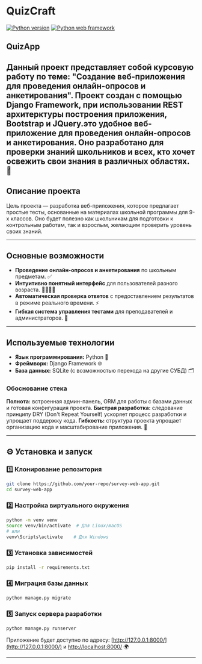 # QuizCraft
[![Python version](https://img.shields.io/static/v1?label=Python&logo=python&message=3.12.7&color=blue)](https://www.python.org/)
[![Python web framework](https://img.shields.io/static/v1?label=Django&logo=django&message=5.0.6&color=blue)](https://www.djangoproject.com/) 

## QuizApp
Данный проект представляет собой курсовую работу по теме: "**Создание веб-приложения для проведения онлайн-опросов и анкетирования**". Проект создан с помощью Django Framework, при использовании REST архитерктуры построения приложения, Bootstrap и JQuery.это удобное веб-приложение для проведения онлайн-опросов и анкетирования. Оно разработано для проверки знаний школьников и всех, кто хочет освежить свои знания в различных областях. 📝
---

## Описание проекта
Цель проекта — разработка веб-приложения, которое предлагает простые тесты, основанные на материалах школьной программы для 9-х классов. Оно будет полезно как школьникам для подготовки к контрольным работам, так и взрослым, желающим проверить уровень своих знаний.

---

## Основные возможности

- **Проведение онлайн-опросов и анкетирования** по школьным предметам. ✅
- **Интуитивно понятный интерфейс** для пользователей разного возраста. 👩‍🎓🧑‍💻
- **Автоматическая проверка ответов** с предоставлением результатов в режиме реального времени. ⚡
- **Гибкая система управления тестами** для преподавателей и администраторов. 🔧

---

## Используемые технологии

- **Язык программирования:** Python 🐍
- **Фреймворк:** Django Framework 🌐
- **База данных:** SQLite (с возможностью перехода на другие СУБД) 🗂️

### Обоснование стека

**Полнота:** встроенная админ-панель, ORM для работы с базами данных и готовая конфигурация проекта.
**Быстрая разработка:** следование принципу DRY (Don't Repeat Yourself) ускоряет процесс разработки и упрощает поддержку кода.
**Гибкость:** структура проекта упрощает организацию кода и масштабирование приложения. 📏


---

## ⚙️ Установка и запуск

### 1️⃣ Клонирование репозитория

```bash
git clone https://github.com/your-repo/survey-web-app.git
cd survey-web-app
```

### 2️⃣ Настройка виртуального окружения

```bash
python -m venv venv
source venv/bin/activate  # Для Linux/macOS
# или
venv\Scripts\activate    # Для Windows
```

### 3️⃣ Установка зависимостей

```bash
pip install -r requirements.txt
```

### 4️⃣ Миграция базы данных

```bash
python manage.py migrate
```

### 5️⃣ Запуск сервера разработки

```bash
python manage.py runserver
```

Приложение будет доступно по адресу: [http://127.0.0.1:8000/](http://127.0.0.1:8000/) и [http://localhost:8000/](http://localhost:8000/) 🌍

---

